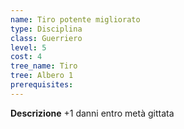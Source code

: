 ```yaml
---
name: Tiro potente migliorato
type: Disciplina
class: Guerriero
level: 5
cost: 4
tree_name: Tiro
tree: Albero 1
prerequisites: 
---
```


**Descrizione**
+1 danni entro metà gittata